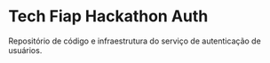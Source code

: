 # Tech Fiap Hackathon Auth

Repositório de código e infraestrutura do serviço de autenticação de usuários.
